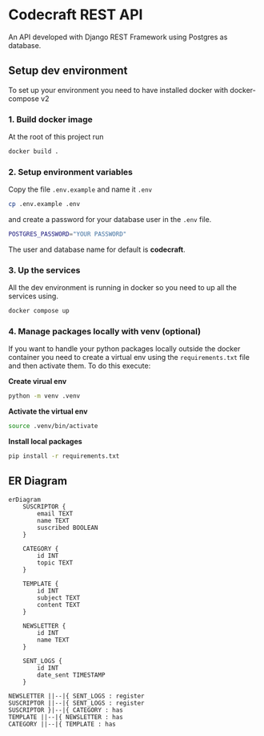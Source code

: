 # Codecraft REST API

An API developed with Django REST Framework using Postgres as database.

## Setup dev environment

To set up your environment you need to have installed docker with docker-compose v2

### 1. Build docker image

At the root of this project run

```bash
docker build .
```

### 2. Setup environment variables

Copy the file `.env.example` and name it `.env`

```bash
cp .env.example .env
```

and create a password for your database user in the `.env` file.

```bash
POSTGRES_PASSWORD="YOUR PASSWORD"
```

The user and database name for default is **codecraft**.

### 3. Up the services

All the dev environment is running in docker so you need to up all the services using.

```bash
docker compose up
```

### 4. Manage packages locally with venv (optional)

If you want to handle your python packages locally outside the docker container you need to create a virtual env using the `requirements.txt` file and then activate them. To do this execute:

**Create virual env**
```bash
python -m venv .venv
```

**Activate the virtual env**
```bash
source .venv/bin/activate
```

**Install local packages**
```bash
pip install -r requirements.txt
```

## ER Diagram

```mermaid
erDiagram
    SUSCRIPTOR {
        email TEXT
        name TEXT
        suscribed BOOLEAN
    }

    CATEGORY {
        id INT
        topic TEXT
    }

    TEMPLATE {
        id INT
        subject TEXT
        content TEXT
    }

    NEWSLETTER {
        id INT
        name TEXT
    }

    SENT_LOGS {
        id INT
        date_sent TIMESTAMP 
    }

NEWSLETTER ||--|{ SENT_LOGS : register
SUSCRIPTOR ||--|{ SENT_LOGS : register
SUSCRIPTOR }|--|{ CATEGORY : has
TEMPLATE ||--|{ NEWSLETTER : has
CATEGORY ||--|{ TEMPLATE : has
```